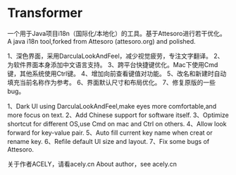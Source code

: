 # Transformer
一个用于Java项目i18n（国际化/本地化）的工具。基于Attesoro进行若干优化。
A java i18n tool,forked from Attesoro (attesoro.org) and polished.

1、深色界面，采用DarculaLookAndFeel，减少视觉疲劳，专注文字翻译。
2、为软件界面本身添加中文语言支持。
3、跨平台快捷键优化。Mac下使用Cmd键，其他系统使用Ctrl键。
4、增加向前查看键值对功能。
5、改名和新建时自动填充当前名称作为参考。
6、界面默认尺寸和布局优化。
7、修复原版的一些bug。

1、Dark UI using DarculaLookAndFeel,make eyes more comfortable,and more focus on text.
2、Add Chinese support for software itself.
3、Optimize shortcut for different OS,use Cmd on mac and Ctrl on others.
4、Allow look forward for key-value pair.
5、Auto fill current key name when creat or rename key.
6、Refile default UI size and layout.
7、Fix some bugs of Attesoro.

关于作者ACELY，请看acely.cn
About author，see acely.cn

